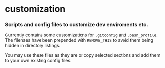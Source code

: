 # customization

### Scripts and config files to customize dev enviroments etc. 

Currently contains some customizations for `.gitconfig` and `.bash_profile`. The filenaes have been prepended with `REMOVE_THIS` to avoid them being hidden in directory listings. 

You may use these files as they are or copy selected sections and add them to your own existing config files. 


